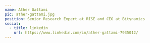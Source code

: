 ```yaml
---
name: Ather Gattami
pic: ather-gattami.jpg
position: Senior Research Expert at RISE and CEO at Bitynamics
social:
  - title: linkedin
    url: https://www.linkedin.com/in/ather-gattami-7935012/
---
```

